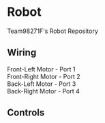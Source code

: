 # Robot
Team98271F's Robot Repository
## Wiring
Front-Left Motor - Port 1  
Front-Right Motor - Port 2  
Back-Left Motor - Port 3  
Back-Right Motor - Port 4  
## Controls
